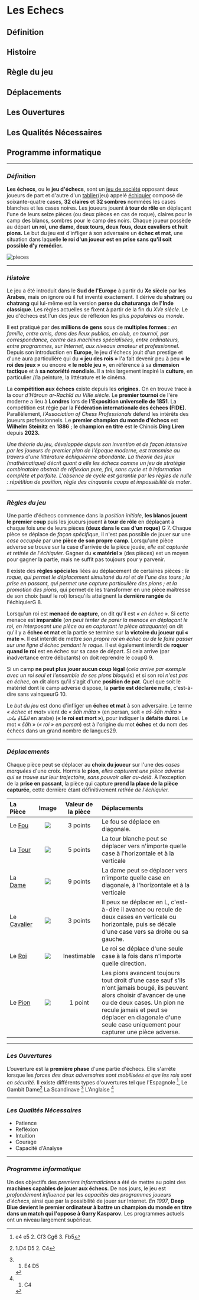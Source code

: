 # Les Echecs


## Définition 
## Histoire 
## Règle du jeu
## Déplacements
## Les Ouvertures
## Les Qualités Nécessaires
## Programme informatique

------

### ***Définition***

**Les échecs**, ou le **jeu d'échecs**, sont un [jeu de société](https://fr.wikipedia.org/wiki/Jeu_de_soci%C3%A9t%C3%A9) opposant deux joueurs de part et d'autre d'un [tablier](https://fr.wikipedia.org/wiki/Tablier)(jeu) appelé [échiquier](https://fr.wikipedia.org/wiki/%C3%89chiquier) composé de soixante-quatre cases, **32 claires** et **32 sombres** nommées les cases blanches et les cases noires. Les joueurs jouent __à tour de rôle__ en déplaçant l'une de leurs seize pièces (ou deux pièces en cas de roque), claires pour le camp des blancs, sombres pour le camp des noirs. Chaque joueur possède au départ **un roi, une dame, deux tours, deux fous, deux cavaliers et huit pions.** Le but du jeu est d'infliger à son adversaire un __échec et mat__, une situation dans laquelle **le roi d'un joueur est en prise sans qu'il soit possible d'y remédier.** 


![pieces](https://upload.wikimedia.org/wikipedia/commons/thumb/6/6f/ChessSet.jpg/220px-ChessSet.jpg)

------

### ***Histoire***

Le jeu a été introduit dans le __Sud de l'Europe__ à partir du __Xe siècle__ par __les Arabes__, mais on ignore où il fut inventé exactement. Il dérive du **shatranj** ou **chatrang** qui lui-même est la version **perse du chaturanga** de **l'Inde classique**. Les règles actuelles se fixent à partir de la fin du *XVe siècle.* Le jeu d'échecs est l'un des jeux de réflexion les plus *populaires au monde*.

Il est pratiqué par des **millions de gens** sous de __multiples formes__ : *en famille, entre amis, dans des lieux publics, en club, en tournoi, par correspondance, contre des machines spécialisées, entre ordinateurs, entre programmes, sur Internet, aux niveaux amateur et professionnel*. Depuis son introduction en __Europe__, le jeu d'échecs jouit d'un prestige et d'une aura particulière qui du **« jeu des rois »** l'a fait devenir peu à peu **« le roi des jeux »** ou encore **« le noble jeu »**, en référence à sa __dimension tactique__ et à __sa notoriété mondiale.__ Il a très largement inspiré la **culture**, en particulier //la peinture, la littérature et le cinéma.

La **compétition aux échecs** existe depuis les __origines.__ On en trouve trace à la cour *d'Hâroun ar-Rachîd au VIIIe siècle.* Le __premier tournoi__ de l'ère moderne a lieu à __Londres__ lors de __l'Exposition universelle de 1851__. La compétition est régie par la **Fédération internationale des échecs (FIDE).** Parallèlement, *l'Association of Chess Professionals* défend les intérêts des joueurs professionnels. Le **premier champion du monde d'échecs** est __**Wilhelm Steinitz**__ en __1886__ ; **le champion en titre** est le Chinois __**Ding Liren**__ depuis __2023.__

*Une théorie du jeu, développée depuis son invention et de façon intensive par les joueurs de premier plan de l'époque moderne, est transmise au travers d'une littérature échiquéenne abondante. La théorie des jeux (mathématique) décrit quant à elle les échecs comme un jeu de stratégie combinatoire abstrait de réflexion pure, fini, sans cycle et à information complète et parfaite. L'absence de cycle est garantie par les règles de nulle : répétition de position, règle des cinquante coups et impossibilité de mater*. 

------

### ***Règles du jeu***

Une partie d'échecs commence dans la *position initiale*, **les blancs jouent le premier coup** puis les joueurs jouent **à tour de rôle** en déplaçant à chaque fois *une* de leurs pièces **(deux dans le cas d'un roque)** G 7. Chaque pièce se déplace de *façon spécifique*, il n'est pas possible de jouer sur une *case occupée* par une **pièce de son propre camp**. Lorsqu'une pièce adverse se trouve sur la case d'arrivée de la pièce jouée, *elle est capturée et retirée de l'échiquier.* Gagner du **« matériel »** (des pièces) est un moyen pour gagner la partie, mais ne suffit pas toujours pour y parvenir.

Il existe des **règles spéciales** liées au déplacement de certaines pièces : *le roque, qui permet le déplacement simultané du roi et de l'une des tours ; la prise en passant, qui permet une capture particulière des pions ; et la promotion des pions*, qui permet de les transformer en une pièce maîtresse de son choix (sauf le roi) lorsqu'ils atteignent la **dernière rangée** de l'échiquierG 8.

Lorsqu'un roi est **menacé de capture**, on dit qu'il est *« en échec »*. Si cette menace est **imparable** (*on peut tenter de parer la menace en déplaçant le roi, en interposant une pièce ou en capturant la pièce attaquante*) on dit qu'il y a **échec et mat** et la partie se termine sur la **victoire du joueur qui « mate »**. Il est interdit de mettre *son propre roi en échec ou de le faire passer sur une ligne d'échec pendant le roque.* Il est également interdit de **roquer quand le roi** est en échec sur sa case de départ. Si cela arrive (par inadvertance entre débutants) on doit reprendre le coupG 9.

Si un camp **ne peut plus jouer aucun coup légal** (*cela arrive par exemple avec un roi seul et l'ensemble de ses pions bloqués*) et si son roi *n'est pas en échec*, on dit alors qu'il s'agit d'une **position de pat**. Quel que soit le matériel dont le camp adverse dispose, la **partie est déclarée nulle**, c'est-à-dire sans vainqueurG 10.

Le *but du jeu* est donc d'infliger un **échec et mat** à son adversaire. Le terme *« échec et mat*» vient de « *šāh māta* » (en persan, soit « *aš-šāh māta* » *الشّاهُ ماتَ* en arabe) (**« le roi est mort »**), pour indiquer la **défaite du roi**. Le mot « *šāh* » (*« roi » en persan*) est à l'origine du mot **échec** et du nom des échecs dans un grand nombre de langues29. 

------

### ***Déplacements***

Chaque pièce peut se déplacer au **choix du joueur** sur l'une des *cases marquées* d'une croix. Hormis le **pion**, *elles capturent une pièce adverse qui se trouve sur leur trajectoire, sans pouvoir aller au-delà*. À l'exception de la **prise en passant**, la pièce qui capture **prend la place de la pièce capturée**, cette dernière étant définitivement *retirée de l'échiquier.* 


| La Pièce  | Image| Valeur de la pièce | Déplacements|
|:-|:-:|:-:|:-|
| Le [Fou](https://fr.wikipedia.org/wiki/Fou_(échecs))| ![](https://upload.wikimedia.org/wikipedia/commons/thumb/b/b1/StauntonBishop2.jpg/120px-StauntonBishop2.jpg)        | 3 points | Le fou se déplace en diagonale.
| La [Tour](https://fr.wikipedia.org/wiki/Tour_(échecs))  | ![](https://upload.wikimedia.org/wikipedia/commons/thumb/7/79/StauntonRook2.jpg/120px-StauntonRook2.jpg)            |   5 points |La tour blanche peut se déplacer vers n'importe quelle case à l'horizontale et à la verticale
| La [Dame](https://fr.wikipedia.org/wiki/Dame_(échecs))  | ![](https://upload.wikimedia.org/wikipedia/commons/thumb/a/af/StauntonQueen2.jpg/120px-StauntonQueen2.jpg)          |    9 points |La dame peut se déplacer vers n’importe quelle case en diagonale, à l'horizontale et à la verticale
| Le [Cavalier](https://fr.wikipedia.org/wiki/Cavalier_(échecs))|![](https://upload.wikimedia.org/wikipedia/commons/thumb/0/0c/StauntonKnight2.jpg/110px-StauntonKnight2.jpg)|3 points |Il peux se déplacer en L, c'est-à-dire il avance ou recule de deux cases en verticale ou horizontale, puis se décale d'une case vers sa droite ou sa gauche.
| Le [Roi](https://fr.wikipedia.org/wiki/Roi_(échecs))|![](https://upload.wikimedia.org/wikipedia/commons/thumb/2/24/StauntonKing2.jpg/120px-StauntonKing2.jpg) |Inestimable |Le roi se déplace d'une seule case à la fois dans n'importe quelle direction.
| Le [Pion](https://fr.wikipedia.org/wiki/Pion_(%C3%A9checs))|![](https://upload.wikimedia.org/wikipedia/commons/thumb/3/3d/StauntonPawn2.jpg/110px-StauntonPawn2.jpg) |1 point |Les pions avancent toujours tout droit d'une case sauf s'ils n'ont jamais bougé, ils peuvent alors choisir d'avancer de une ou de deux cases. Un pion ne recule jamais et peut se déplacer en diagonale d'une seule case uniquement pour capturer une pièce adverse.|

------

### ***Les Ouvertures***

L’ouverture est la **première phase** d'une partie d'échecs. Elle s'arrête lorsque les *forces des deux adversaires sont mobilisées et que les rois sont en sécurité.* Il existe différents types d'ouvertures tel que  l'Espagnole [^1],
Le Gambit Dame[^2]
La Scandinave [^3]
L'Anglaise [^4]


------

### ***Les Qualités Nécessaires***

* Patience
* Refléxion
* Intuition
* Courage
* Capacité d'Analyse

------

### ***Programme informatique***

Un des objectifs des *premiers informaticiens* a été de mettre au point des **machines capables de jouer aux échecs**. De nos jours, le jeu est *profondément influencé* par les *capacités des programmes joueurs d'échecs*, ainsi que par la possibilité de jouer sur Internet. *En 1997*, **Deep Blue devient le premier ordinateur à battre un champion du monde en titre dans un match qui l'oppose à Garry Kasparov**. Les programmes actuels ont un niveau largement supérieur.



[^1]: e4 e5 2. Cf3 Cg6 3. Fb5
[^2]: 1.D4 D5 2. C4
[^3]: 1. E4 D5
[^4]: 1. C4


















